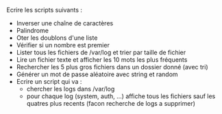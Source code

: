 Ecrire les scripts suivants : 

* Inverser une chaîne de caractères
* Palindrome
* Oter les doublons d'une liste
* Vérifier si un nombre est premier
* Lister tous les fichiers de /var/log et trier par taille de fichier 
* Lire un fichier texte et afficher les 10 mots les plus fréquents
* Rechercher les 5 plus gros fichiers dans un dossier donné (avec tri)
* Générer un mot de passe aléatoire avec string et random
* Ecrire un script qui va : 
    - chercher les logs dans /var/log
    - pour chaque log (system, auth, ...) affiche tous les fichiers 
      sauf les quatres plus recents (facon recherche de logs a supprimer)
